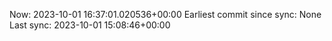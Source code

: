 Now: 2023-10-01 16:37:01.020536+00:00 Earliest commit since sync: None Last sync: 2023-10-01 15:08:46+00:00
